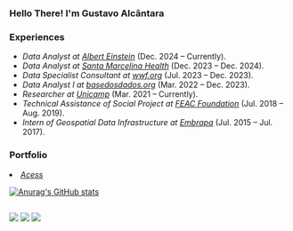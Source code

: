 ### Hello There! I'm Gustavo Alcântara 

<h3>Experiences</h3>
<ul>
<li><em>Data Analyst at <a href="https://www.einstein.br/en/Pages/Home.aspx">Albert Einstein</a></em> (Dec. 2024 – Currently).<br /></li>
<li><em>Data Analyst at <a href="https://santamarcelina.org/">Santa Marcelina Health</a></em> (Dec. 2023 – Dec. 2024).<br /></li>
<li><em>Data Specialist Consultant at <a href="https://wwf.org/">wwf.org</a></em> (Jul. 2023 – Dec. 2023).<br /></li>
<li><em>Data Analyst I at <a href="https://basedosdados.org/">basedosdados.org</a></em> (Mar. 2022 – Dec. 2023).<br /></li>
<li><em>Researcher at <a href="https://www.nepo.unicamp.br/">Unicamp</a></em> (Mar. 2021 – Currently).<br /></li>
<li><em>Technical Assistance of Social Project at <a href="https://feac.org.br/">FEAC Foundation</a></em> (Jul. 2018 – Aug. 2019).<br /></li>
<li><em>Intern of Geospatial Data Infrastructure at <a href="http://geoinfo.cnps.embrapa.br/">Embrapa</a></em> (Jul. 2015 – Jul. 2017).<br /></li>
</ul>
</p>
  

<h3>Portfolio</h3>
<li><em><a href="https://github.com/gustavoalcantara/data-porfolio">Acess</a></em><br /></li>

</ul>
</p>


[![Anurag's GitHub stats](https://github-readme-stats.vercel.app/api?username=gustavoalcantara)](https://github.com/gustavoalcantara/github-readme-stats)

##
[<img src="https://img.shields.io/badge/linkedin-%230077B5.svg?&style=for-the-badge&logo=linkedin&logoColor=white" />](https://www.linkedin.com/in/gustavoalcantarabr/)
[<img src="https://img.shields.io/badge/Gmail-D14836?style=for-the-badge&logo=gmail&logoColor=white" />](mailto:gustavo.ca.geografia@gmail.com)
[<img src="https://img.shields.io/badge/WhatsApp-25D366?style=for-the-badge&logo=whatsapp&logoColor=white" />]( https://wa.me/qr/3JLLLCDTMLC5C1)

